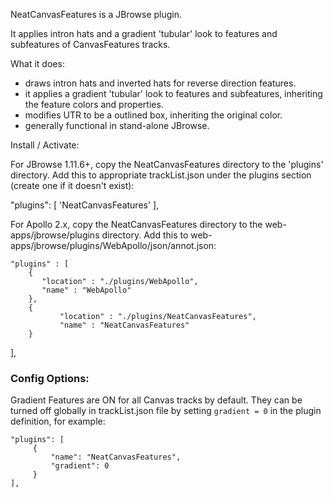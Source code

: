 NeatCanvasFeatures is a JBrowse plugin.

It applies intron hats and a gradient 'tubular' look to features and subfeatures of CanvasFeatures tracks.

What it does:
- draws intron hats and inverted hats for reverse direction features.
- it applies a gradient 'tubular' look to features and subfeatures, inheriting the feature colors and properties.
- modifies UTR to be a outlined box, inheriting the original color.
- generally functional in stand-alone JBrowse.

Install / Activate:

For JBrowse 1.11.6+, copy the NeatCanvasFeatures directory to the 'plugins' directory.
Add this to appropriate trackList.json under the plugins section (create one if it doesn't exist):

   "plugins": [ 
        'NeatCanvasFeatures'
    ],

For Apollo 2.x, copy the NeatCanvasFeatures directory to the web-apps/jbrowse/plugins directory.
Add this to web-apps/jbrowse/plugins/WebApollo/json/annot.json:

    "plugins" : [
        {
           "location" : "./plugins/WebApollo",
           "name" : "WebApollo"
        },
        {
               "location" : "./plugins/NeatCanvasFeatures",
               "name" : "NeatCanvasFeatures"
        }
   ],

### Config Options:
Gradient Features are ON for all Canvas tracks by default.
They can be turned off globally in trackList.json file by setting `gradient = 0` in the plugin definition, for example:

    "plugins": [
         {
             "name": "NeatCanvasFeatures",
             "gradient": 0
         }
    ],

